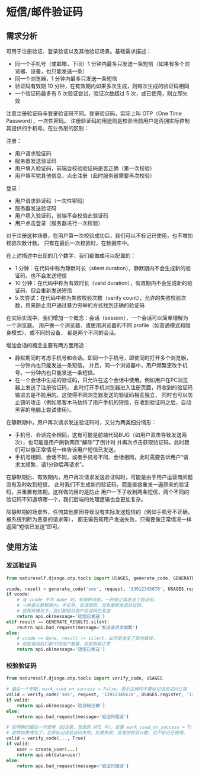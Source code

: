 # 短信/邮件验证码

## 需求分析

可用于注册验证、登录验证以及其他验证场景。基础需求描述：

* 同一个手机号（或邮箱，下同）1 分钟内最多只发送一条短信（如果有多个浏览器、设备，也只能发送一条）
* 同一个浏览器，1 分钟内最多只发送一条短信
* 验证码有效期 10 分钟，在有效期内如果多次生成，则每次生成的验证码相同
* 一个验证码最多有 5 次验证尝试，验证次数超过 5 次，或已使用，则立即失效

注意注册验证码与登录验证码不同。登录验证码，实际上叫 OTP（One Time Password），一次性密码。
注册验证码的用途则是校验当前用户是否拥实际控制其提供的手机号。在业务层的区别：

注册：

* 用户请求验证码
* 服务器发送验证码
* 用户填入验证码，前端会校验验证码是否正确（第一次校验）
* 用户填写完其他信息，点击注册（此时服务器需要再次校验）

登录：

* 用户请求验证码（一次性密码）
* 服务器发送验证码
* 用户填入验证码，前端不会校验此验证码
* 用户点击登录（服务器进行一次校验）

对于注册这种场景，在用户第一次校验成功后，我们可以不标记已使用，也不增加校验次数计数。
只有在最后一次校验时，在数据库中。

在上述描述中出现的几个数字，我们都做成可以配置的：
* 1 分钟：在代码中称为静默时长（silent duration），静默期内不会生成新的验证码，也不会发送短信
* 10 分钟：在代码中称为有效时长（valid duration），有效期内不会生成新的验证码，但会重新发送短信
* 5 次尝试：在代码中称为失败校验次数（verify count），允许的失败校验次数，用来防止用户通过暴力穷举的方式找到正确的验证码

在实际实现中，我们增加一个概念：会话（session），一个会话可以简单理解为一个浏览器。
用户换一个浏览器、或使用浏览器的不同 profile（如普通模式和隐身模式）、或不同的设备，
都是两个不同的会话。

增加会话的概念主要有两方面用途：
* 静默期同时考虑手机号和会话。即同一个手机号，即使同时打开多个浏览器，一分钟内也只能发送一条短信。
并且，同一个浏览器中，用户频繁更改手机号，一分钟内也只能发送一条短信。
* 在一个会话中生成的验证码，只允许在这个会话中使用。例如用户在PC浏览器上发送了注册验证码，
此时打开手机浏览器进入注册页面，将收到的验证码输进去是不能用的。这使得不同浏览器发送的验证码相互独立，
同时也可以防止窃听攻击（例如黑客木马劫持了用户手机的短信，在收到验证码之后，自动黑客的电脑上尝试使用）。

在静默期中，用户再次请求发送验证码时，又分为两类细分情形：
* 手机号、会话完全相同，这有可能是前端代码BUG（如用户双击导致发送两次），也可能是用户刷新网页“解除”了倒计时
并再次点击获取验证码。此时我们可以像正常情况一样告诉用户短信已发送。
* 手机号相同、会话不同，或者手机号不同、会话相同，此时需要告诉用户“请求太频繁，请1分钟后再请求”。

在静默期后、有效期内，用户再次请求发送验证码时，可能是由于用户运营商问题没有及时收到短信，
此时我们不生成新的验证码，而是直接重发一遍原来的验证码，并重置有效期。这样做的目的是防止
用户一下子收到两条短信，两个不同的验证码不知道填哪一个，我们后端的处理逻辑也会更加复杂。

除静默期的场景外，任何其他原因导致没有实际发送短信的（例如手机号不正确，被系统判断为恶意的请求等），
都无需告知用户发送失败，只需要像正常情况一样返回“短信已发送”即可。

## 使用方法

### 发送验证码
```py
from natureself.django.otp.tools import USAGES, generate_code, GENERATE_RESULTS

vcode, result = generate_code('sms', request, '13912345678', USAGES.register)
if vcode:
    # 当 vcode 不为 None 时，有两种可能，一种是正常发送了验证码，
    # 一种是在静默期内，手机号、会话相同，没有重新发送验证码，
    # 这两种情况下，我们都提示用户验证码已发送
    return api.ok(message='短信已发送')
elif result == GENERATE_RESULTS.silent:
    reutrn api.bad_request(message='发送请求太频繁')
else:
    # vcode == None, result != silent，此时是发生了其他错误，
    # 这些错误我们都不向用户暴露，而是假装正常
    return api.ok(message='短信已发送')
```

### 校验验证码
```py
from natureself.django.otp.tools import verify_code, USAGES

# 最后一个参数，mark_used_on_success = False，表示正确时不要标记该验证码已用
valid = verify_code('sms', request, '13912345678', USAGES.register, '123456', False)
if valid:
    return api.ok(message='验证码正确')
else:
    return api.bad_request(message='验证码错误')

# 在明确的最后一次使用（如注册、登录的 API 中），设置 mark_used_on_success = True，
# 这样如果成功了，立即标记该验证码失效。如果失败，会增加校验计数，但不标记已使用。
valid = verify_code(..., True)
if valid:
    user = create_user(...)
    return api.ok(data=user)
else:
    return api.bad_request(message='验证码错误')
```
